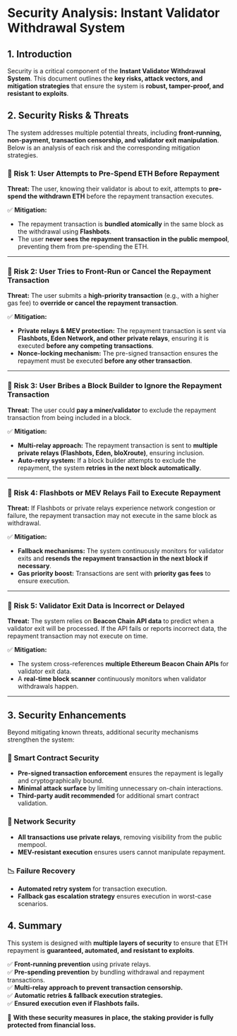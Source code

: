 # **Security Analysis: Instant Validator Withdrawal System**

## **1. Introduction**
Security is a critical component of the **Instant Validator Withdrawal System**. This document outlines the **key risks, attack vectors, and mitigation strategies** that ensure the system is **robust, tamper-proof, and resistant to exploits**.

## **2. Security Risks & Threats**
The system addresses multiple potential threats, including **front-running, non-payment, transaction censorship, and validator exit manipulation**. Below is an analysis of each risk and the corresponding mitigation strategies.

### **🚨 Risk 1: User Attempts to Pre-Spend ETH Before Repayment**
**Threat:** The user, knowing their validator is about to exit, attempts to **pre-spend the withdrawn ETH** before the repayment transaction executes.

✅ **Mitigation:**
- The repayment transaction is **bundled atomically** in the same block as the withdrawal using **Flashbots**.
- The user **never sees the repayment transaction in the public mempool**, preventing them from pre-spending the ETH.

---

### **🚨 Risk 2: User Tries to Front-Run or Cancel the Repayment Transaction**
**Threat:** The user submits a **high-priority transaction** (e.g., with a higher gas fee) to **override or cancel the repayment transaction**.

✅ **Mitigation:**
- **Private relays & MEV protection:** The repayment transaction is sent via **Flashbots, Eden Network, and other private relays**, ensuring it is executed **before any competing transactions**.
- **Nonce-locking mechanism:** The pre-signed transaction ensures the repayment must be executed **before any other transaction**.

---

### **🚨 Risk 3: User Bribes a Block Builder to Ignore the Repayment Transaction**
**Threat:** The user could **pay a miner/validator** to exclude the repayment transaction from being included in a block.

✅ **Mitigation:**
- **Multi-relay approach:** The repayment transaction is sent to **multiple private relays (Flashbots, Eden, bloXroute)**, ensuring inclusion.
- **Auto-retry system:** If a block builder attempts to exclude the repayment, the system **retries in the next block automatically**.

---

### **🚨 Risk 4: Flashbots or MEV Relays Fail to Execute Repayment**
**Threat:** If Flashbots or private relays experience network congestion or failure, the repayment transaction may not execute in the same block as withdrawal.

✅ **Mitigation:**
- **Fallback mechanisms:** The system continuously monitors for validator exits and **resends the repayment transaction in the next block if necessary**.
- **Gas priority boost:** Transactions are sent with **priority gas fees** to ensure execution.

---

### **🚨 Risk 5: Validator Exit Data is Incorrect or Delayed**
**Threat:** The system relies on **Beacon Chain API data** to predict when a validator exit will be processed. If the API fails or reports incorrect data, the repayment transaction may not execute on time.

✅ **Mitigation:**
- The system cross-references **multiple Ethereum Beacon Chain APIs** for validator exit data.
- A **real-time block scanner** continuously monitors when validator withdrawals happen.

---

## **3. Security Enhancements**
Beyond mitigating known threats, additional security mechanisms strengthen the system:

### **🔐 Smart Contract Security**
- **Pre-signed transaction enforcement** ensures the repayment is legally and cryptographically bound.
- **Minimal attack surface** by limiting unnecessary on-chain interactions.
- **Third-party audit recommended** for additional smart contract validation.

### **📡 Network Security**
- **All transactions use private relays**, removing visibility from the public mempool.
- **MEV-resistant execution** ensures users cannot manipulate repayment.

### **📉 Failure Recovery**
- **Automated retry system** for transaction execution.
- **Fallback gas escalation strategy** ensures execution in worst-case scenarios.

## **4. Summary**
This system is designed with **multiple layers of security** to ensure that ETH repayment is **guaranteed, automated, and resistant to exploits**.

✅ **Front-running prevention** using private relays.  
✅ **Pre-spending prevention** by bundling withdrawal and repayment transactions.  
✅ **Multi-relay approach to prevent transaction censorship.**  
✅ **Automatic retries & fallback execution strategies.**  
✅ **Ensured execution even if Flashbots fails.**  

🚀 **With these security measures in place, the staking provider is fully protected from financial loss.**

